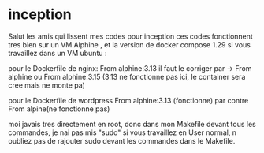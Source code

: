 # inception
Salut les amis qui lissent mes codes pour inception
ces codes fonctionnent tres bien sur un VM Alphine , et la version de docker compose 1.29
si vous travaillez dans un VM ubuntu :

pour le Dockerfile de nginx:
From alphine:3.13 il faut le corriger par -> From alphine ou From alphine:3.15 (3.13 ne fonctionne pas ici, le container sera cree mais ne monte pa)

pour le Dockerfile de wordpress
From alphine:3.13 (fonctionne) par contre From alpine(ne fonctionne pas) 

moi javais tres directement en root, donc dans mon Makefile devant tous les commandes, je nai pas mis "sudo"
si vous travaillez en User normal, n oubliez pas de rajouter sudo devant les commandes dans le Makefile.


